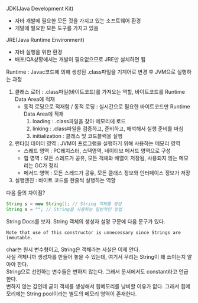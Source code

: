 JDK(Java Development Kit)
- 자바 개발에 필요한 모든 것을 가지고 있는 소프트웨어 환경
- 개발에 필요한 모든 도구를 가지고 있음

JRE(Java Runtime Environment)
- 자바 실행을 위한 환경
- 배포/QA상황에서는 개발이 필요없으므로 JRE만 설치하면 됨

Runtime : Javac코드에 의해 생성된 .class파일을 기계어로 변경 후 JVM으로 실행하는 과정
1. 클래스 로더 : .class파일(바이트코드)를 가져오는 역할, 바이트코드를 Runtime Data Area에 적재
   * 동적 로딩으로 적재함 / 동적 로딩 : 실시간으로 필요한 바이트코드만 Runtime Data Area에 적재
     1) loading : .class파일을 찾아 메모리에 로드
     2) linking : .class파일을 검증하고, 준비하고, 해석해서 실행 준비를 마침
     3) initialization : 클래스 및 코드블럭을 실행
2. 런타임 데이터 영역 : JVM이 프로그램을 실행하기 위해 사용하는 메모리 영역
   * 스레드 영역 : PC레지스터, 스택영역, 네이티브 메서드 영역으로 구성
   * 힙 영역 : 모든 스레드가 공유, 모든 객체와 배열이 저장됨, 사용되지 않는 메모리는 GC가 정리
   * 메서드 영역 : 모든 스레드가 공유, 모든 클래스 정보와 인터페이스 정보가 저장
3. 실행엔진 : 바이트 코드를 한줄씩 실행하는 역할


다음 둘의 차이점?
```java
String s = new String(); // String 객체를 생성
String s = ""; // String을 사용하는 일반적인 방법
```
String Docs를 보자. String 객체의 생성자 설명 구문에 다음 문구가 있다.
```
Note that use of this constructor is unnecessary since Strings are immutable.
```
char는 원시 변수형이고, String은 객체라는 사실은 이제 안다.<br>
사실 객체니까 생성자를 만들어 놓을 수 있는데, 여기서 우리는 String이 왜 쓰이는지 알아야 한다.<br>
String으로 선언하는 변수들은 변하지 않는다. 그래서 문서에서도 constant라고 언급한다.<br>
변하지 않는 값인데 굳이 객체를 생성해서 힙메모리를 낭비할 이유가 없다. 그래서 힙메모리에는 String pool이라는 별도의 메모리 영역이 존재한다.
